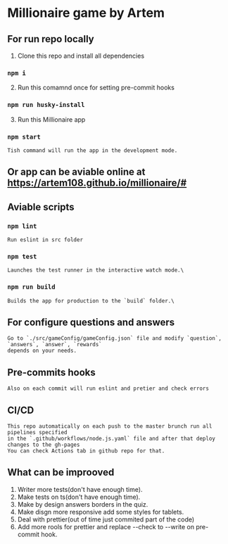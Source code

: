 # Millionaire game by Artem


## For run repo locally 

1. Clone this repo and install all dependencies 

### `npm i`

2. Run this comamnd once for setting pre-commit hooks

### `npm run husky-install`

3. Run this Millionaire app

### `npm start`

    Tish command will run the app in the development mode.

## Or app can be aviable online at https://artem108.github.io/millionaire/#

## Aviable scripts 

### `npm lint`
    Run eslint in src folder

### `npm test`

    Launches the test runner in the interactive watch mode.\

### `npm run build`

    Builds the app for production to the `build` folder.\


## For configure questions and answers

    Go to `./src/gameConfig/gameConfig.json` file and modify `question`, `answers`, `answer`, `rewards`
    depends on your needs.

## Pre-commits hooks
    Also on each commit will run eslint and pretier and check errors

## CI/CD
    This repo automatically on each push to the master brunch run all pipelines specified 
    in the `.github/workflows/node.js.yaml` file and after that deploy changes to the gh-pages
    You can check Actions tab in github repo for that.

## What can be improoved 
1. Writer more tests(don't have enough time).
2. Make tests on ts(don't have enough time).
3. Make by design answers borders in the quiz.
4. Make disgn more responsive add some styles for tablets.
5. Deal with prettier(out of time just commited part of the code)
6. Add more rools for prettier and replace --check to --write on pre-commit hook.
